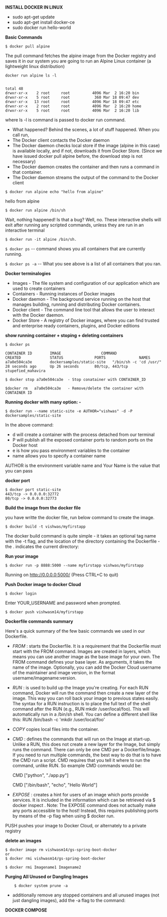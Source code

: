 
**INSTALL DOCKER IN LINUX** 

- sudo apt-get update
- sudo apt-get install docker-ce
- sudo docker run hello-world

**Basic Commands**

```$ docker pull alpine ```

The pull command fetches the alpine image from the Docker registry and saves it in our system
you are going to run an Alpine Linux container (a lightweight linux distribution) 


```
docker run alpine ls -l 


total 48
drwxr-xr-x    2 root     root          4096 Mar  2 16:20 bin
drwxr-xr-x    5 root     root           360 Mar 18 09:47 dev
drwxr-xr-x   13 root     root          4096 Mar 18 09:47 etc
drwxr-xr-x    2 root     root          4096 Mar  2 16:20 home
drwxr-xr-x    5 root     root          4096 Mar  2 16:20 lib

```

where ls -l is command is passed to docker run command.


- What happened? Behind the scenes, a lot of stuff happened. When you call run,
-  The Docker client contacts the Docker daemon
- The Docker daemon checks local store if the image (alpine in this case) is available locally, and if not, downloads it from Docker Store. (Since we have issued docker pull alpine before, the download step is not necessary)
- The Docker daemon creates the container and then runs a command in that container.
- The Docker daemon streams the output of the command to the Docker client


``` $ docker run alpine echo "hello from alpine" ```

hello from alpine

```$ docker run alpine /bin/sh ```

Wait, nothing happened! Is that a bug? Well, no. These interactive shells will exit after running any scripted commands, unless they are run in an interactive terminal 

``` $ docker run -it alpine /bin/sh. ```

``` $ docker ps ```     -- command shows you all containers that are currently running.

``` $ docker ps -a ```  -- What you see above is a list of all containers that you ran.


**Docker terminalogies**

- Images        - The file system and configuration of our application which are used to create containers
- Containers    - Running instances of Docker images
- Docker daemon - The background service running on the host that manages building, running and distributing Docker containers.
- Docker client - The command line tool that allows the user to interact with the Docker daemon.
- Docker Store -  A registry of Docker images, where you can find trusted and enterprise ready containers, plugins, 
and Docker editions


**show running container + stoping + deleting containers**

```
$ docker ps 

CONTAINER ID        IMAGE                  COMMAND                  CREATED             STATUS              PORTS               NAMES
a7a0e504ca3e        dockersamples/static-site   "/bin/sh -c 'cd /usr/"   28 seconds ago      Up 26 seconds       80/tcp, 443/tcp     stupefied_mahavira
 
$ docker stop a7a0e504ca3e  - Stop conatainer with CONTAINER_ID

$docker rm   a7a0e504ca3e   - Remove/delete the container with CONTAINER ID

```

**Running docker with many option: -** 

```
$ docker run --name static-site -e AUTHOR="vishwas" -d -P dockersamples/static-site 

```

In the above command:

- d will create a container with the process detached from our terminal
- P will publish all the exposed container ports to random ports on the Docker host
- e is how you pass environment variables to the container
- name allows you to specify a container name

AUTHOR is the environment variable name and Your Name is the value that you can pass

**docker port** 

```
$ docker port static-site
443/tcp -> 0.0.0.0:32772
80/tcp -> 0.0.0.0:32773 

```

**Build the image from  the docker file**

you have writte the docker file, run below command to create the image.

``` 
$ docker build -t vishwas/myfirstapp 
```

The docker build command is quite simple - it takes an optional tag name with the -t flag, 
and the location of the directory containing the Dockerfile - the . indicates the current directory:



**Run your image**

```
$ docker run -p 8888:5000 --name myfirstapp vishwas/myfirstapp 

```

Running on http://0.0.0.0:5000/ (Press CTRL+C to quit)

**Push Docker image to docker Cloud**

```
$ docker login 
```

Enter YOUR_USERNAME and password when prompted.

``` 
$ docker push vishwasm14/myfirstapp 

```


**Dockerfile commands summary**

Here's a quick summary of the few basic commands we used in our Dockerfile.

- *FROM* : starts the Dockerfile. It is a requirement that the Dockerfile must start with the FROM command. Images are created in layers, which means you can use another image as the base image for your own. The FROM command defines your base layer. As arguments, it takes the name of the image. Optionally, you can add the Docker Cloud username of the maintainer and image version, in the format username/imagename:version.


- *RUN* : is used to build up the Image you're creating. For each RUN command, Docker will run the command then create a new layer of the image. This way you can roll back your image to previous states easily. The syntax for a RUN instruction is to place the full text of the shell command after the RUN (e.g., RUN mkdir /user/local/foo). This will automatically run in a /bin/sh shell. You can define a different shell like this: RUN /bin/bash -c 'mkdir /user/local/foo'


- *COPY* copies local files into the container.


- *CMD* : defines the commands that will run on the Image at start-up. Unlike a RUN, this does not create a new layer for the Image, but simply runs the command. There can only be one CMD per a Dockerfile/Image. If you need to run multiple commands, the best way to do that is to have the CMD run a script. CMD requires that you tell it where to run the command, unlike RUN. So example CMD commands would be:

  CMD ["python", "./app.py"]

  CMD ["/bin/bash", "echo", "Hello World"]


- *EXPOSE* :  creates a hint for users of an image which ports provide services. It is included in the information which can be retrieved via $ docker inspect <container-id>.
Note: The EXPOSE command does not actually make any ports accessible to the host! Instead, this requires publishing ports by means of the -p flag when using $ docker run.

PUSH pushes your image to Docker Cloud, or alternately to a private registry



**delete an images**

``` 
$ docker image rm vishwasm14/gs-spring-boot-docker
or
$ docker rmi vishwasm14/gs-spring-boot-docker

$ docker rmi Imagename1 Imagename2
```


**Purging All Unused or Dangling Images**

``` $ docker system prune
    $ docker system prune -a   
```
- additionally remove any stopped containers and all unused images (not just dangling images), 
add the -a flag to the command:


**DOCKER COMPOSE**






